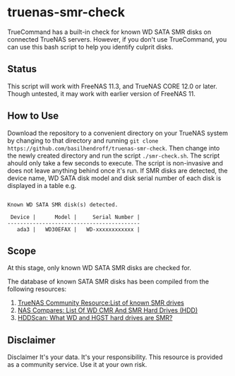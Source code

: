 # truenas-smr-check
TrueCommand has a built-in check for known WD SATA SMR disks on connected TrueNAS servers. However, if you don't use TrueCommand, you can use this bash script to help you identify culprit disks.

## Status
This script will work with FreeNAS 11.3, and TrueNAS CORE 12.0 or later. Though untested, it may work with earlier version of FreeNAS 11.

## How to Use
Download the repository to a convenient directory on your TrueNAS system by changing to that directory and running `git clone https://github.com/basilhendroff/truenas-smr-check`. Then change into the newly created directory and run the script `./smr-check.sh`. The script ahould only take a few seconds to execute. The script is non-invasive and does not leave anything behind once it's run. If SMR disks are detected, the device name, WD SATA disk model and disk serial number of each disk is displayed in a table e.g.
```

Known WD SATA SMR disk(s) detected.

 Device |      Model |     Serial Number |
------------------------------------------
   ada3 |   WD30EFAX |   WD-xxxxxxxxxxxx |
```

## Scope
At this stage, only known WD SATA SMR disks are checked for.

The database of known SATA SMR disks has been compiled from the following resources:
1. [TrueNAS Community Resource:List of known SMR drives](https://www.truenas.com/community/resources/list-of-known-smr-drives.141/)
2. [NAS Compares: List Of WD CMR And SMR Hard Drives (HDD)](https://nascompares.com/answer/list-of-wd-cmr-and-smr-hard-drives-hdd/)
3. [HDDScan: What WD and HGST hard drives are SMR?](https://hddscan.com/blog/2020/hdd-wd-smr.html)

## Disclaimer
Disclaimer
It's your data. It's your responsibility. This resource is provided as a community service. Use it at your own risk.
